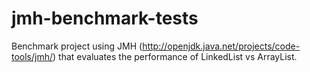 # jmh-benchmark-tests
Benchmark project using JMH (http://openjdk.java.net/projects/code-tools/jmh/) that evaluates the performance of LinkedList vs ArrayList.
